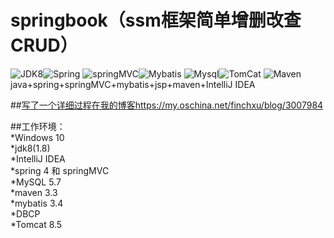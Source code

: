 # springbook（ssm框架简单增删改查CRUD）
![JDK8](https://img.shields.io/badge/jdk-8-brightgreen.svg)![Spring](https://img.shields.io/badge/Sping-4-yellow.svg)
![springMVC](https://img.shields.io/badge/springMVC--orange.svg)![Mybatis](https://img.shields.io/badge/MyBatis-3-yellowgreen.svg)
![Mysql](https://img.shields.io/badge/Mysql-5.7-red.svg)![TomCat](https://img.shields.io/badge/Tomcat-8.5-lightgrey.svg)
![Maven](https://img.shields.io/badge/Maven-3.3-blue.svg)<br>
java+spring+springMVC+mybatis+jsp+maven+IntelliJ IDEA<br>

##[写了一个详细过程在我的博客https://my.oschina.net/finchxu/blog/3007984](https://my.oschina.net/finchxu/blog/3007984) <br>

##工作环境：<br>
*Windows 10<br>
*jdk8(1.8)<br>
*IntelliJ IDEA <br>
*spring 4 和 springMVC<br>
*MySQL 5.7<br>
*maven 3.3<br>
*mybatis 3.4<br>
*DBCP<br>
*Tomcat 8.5<br>

